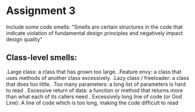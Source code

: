 # Assignment 3

Include some code smells:
"Smells are certain structures in the code that indicate violation of fundamental design principles and negatively impact design quality"

## Class-level smells:

.Large class: a class that has grown too large.
.Feature envy: a class that uses methods of another class excessively.
.Lazy class / freeloader: a class that does too little.
.Too many parameters: a long list of parameters is hard to read
. Excessive return of data: a function or method that returns more than what each of its callers need
. Excessively long line of code (or God Line): A line of code which is too long, making the code difficult to read
